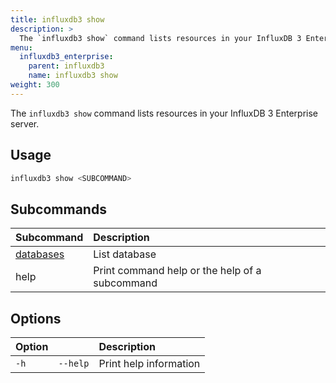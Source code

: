 ```yaml
---
title: influxdb3 show
description: >
  The `influxdb3 show` command lists resources in your InfluxDB 3 Enterprise server.
menu:
  influxdb3_enterprise:
    parent: influxdb3
    name: influxdb3 show
weight: 300
---
```


The `influxdb3 show` command lists resources in your InfluxDB 3 Enterprise server.

## Usage

<!--pytest.mark.skip-->

```bash
influxdb3 show <SUBCOMMAND>
```

## Subcommands

| Subcommand                                                                 | Description                                    |
| :------------------------------------------------------------------------- | :--------------------------------------------- |
| [databases](/influxdb3/enterprise/reference/cli/influxdb3/show/databases/) | List database                                  |
| help                                                                       | Print command help or the help of a subcommand |

## Options

| Option |          | Description            |
| :----- | :------- | :--------------------- |
| `-h`   | `--help` | Print help information |
